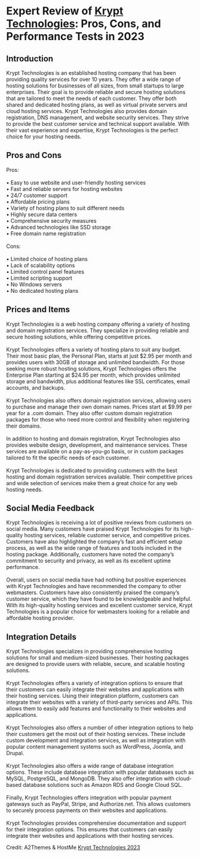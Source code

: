 <h1>Expert Review of <a href="https://a2themes.com/krypt-technologies-reviews">Krypt Technologies</a>: Pros, Cons, and Performance Tests in 2023</h1>
<h2>Introduction</h2>
Krypt Technologies is an established hosting company that has been providing quality services for over 10 years. They offer a wide range of hosting solutions for businesses of all sizes, from small startups to large enterprises. Their goal is to provide reliable and secure hosting solutions that are tailored to meet the needs of each customer. They offer both shared and dedicated hosting plans, as well as virtual private servers and cloud hosting services. Krypt Technologies also provides domain registration, DNS management, and website security services. They strive to provide the best customer service and technical support available. With their vast experience and expertise, Krypt Technologies is the perfect choice for your hosting needs.
<h2>Pros and Cons</h2>
Pros:<br><br>• Easy to use website and user-friendly hosting services<br>• Fast and reliable servers for hosting websites<br>• 24/7 customer support<br>• Affordable pricing plans<br>• Variety of hosting plans to suit different needs<br>• Highly secure data centers<br>• Comprehensive security measures<br>• Advanced technologies like SSD storage<br>• Free domain name registration <br><br>Cons:<br><br>• Limited choice of hosting plans <br>• Lack of scalability options<br>• Limited control panel features<br>• Limited scripting support<br>• No Windows servers<br>• No dedicated hosting plans
<h2>Prices and Items</h2>
Krypt Technologies is a web hosting company offering a variety of hosting and domain registration services. They specialize in providing reliable and secure hosting solutions, while offering competitive prices.<br><br>Krypt Technologies offers a variety of hosting plans to suit any budget. Their most basic plan, the Personal Plan, starts at just $2.95 per month and provides users with 30GB of storage and unlimited bandwidth. For those seeking more robust hosting solutions, Krypt Technologies offers the Enterprise Plan starting at $24.95 per month, which provides unlimited storage and bandwidth, plus additional features like SSL certificates, email accounts, and backups.<br><br>Krypt Technologies also offers domain registration services, allowing users to purchase and manage their own domain names. Prices start at $9.99 per year for a .com domain. They also offer custom domain registration packages for those who need more control and flexibility when registering their domains.<br><br>In addition to hosting and domain registration, Krypt Technologies also provides website design, development, and maintenance services. These services are available on a pay-as-you-go basis, or in custom packages tailored to fit the specific needs of each customer.<br><br>Krypt Technologies is dedicated to providing customers with the best hosting and domain registration services available. Their competitive prices and wide selection of services make them a great choice for any web hosting needs.
<h2>Social Media Feedback</h2>
Krypt Technologies is receiving a lot of positive reviews from customers on social media. Many customers have praised Krypt Technologies for its high-quality hosting services, reliable customer service, and competitive prices. Customers have also highlighted the company’s fast and efficient setup process, as well as the wide range of features and tools included in the hosting package. Additionally, customers have noted the company’s commitment to security and privacy, as well as its excellent uptime performance.<br><br>Overall, users on social media have had nothing but positive experiences with Krypt Technologies and have recommended the company to other webmasters. Customers have also consistently praised the company’s customer service, which they have found to be knowledgeable and helpful. With its high-quality hosting services and excellent customer service, Krypt Technologies is a popular choice for webmasters looking for a reliable and affordable hosting provider.
<h2>Integration Details</h2>
Krypt Technologies specializes in providing comprehensive hosting solutions for small and medium-sized businesses. Their hosting packages are designed to provide users with reliable, secure, and scalable hosting solutions.<br><br>Krypt Technologies offers a variety of integration options to ensure that their customers can easily integrate their websites and applications with their hosting services. Using their integration platform, customers can integrate their websites with a variety of third-party services and APIs. This allows them to easily add features and functionality to their websites and applications.<br><br>Krypt Technologies also offers a number of other integration options to help their customers get the most out of their hosting services. These include custom development and integration services, as well as integration with popular content management systems such as WordPress, Joomla, and Drupal.<br><br>Krypt Technologies also offers a wide range of database integration options. These include database integration with popular databases such as MySQL, PostgreSQL, and MongoDB. They also offer integration with cloud-based database solutions such as Amazon RDS and Google Cloud SQL.<br><br>Finally, Krypt Technologies offers integration with popular payment gateways such as PayPal, Stripe, and Authorize.net. This allows customers to securely process payments on their websites and applications.<br><br>Krypt Technologies provides comprehensive documentation and support for their integration options. This ensures that customers can easily integrate their websites and applications with their hosting services.
<p>Credit: A2Themes & HostMe <a href="https://a2themes.com/krypt-technologies-reviews">Krypt Technologies 2023</a></p>
